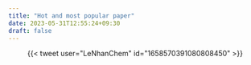 ```yaml
---
title: "Hot and most popular paper"
date: 2023-05-31T12:55:24+09:30
draft: false
---
```


<center>{{< tweet user="LeNhanChem" id="1658570391080808450" >}}</center>

<!--more-->

